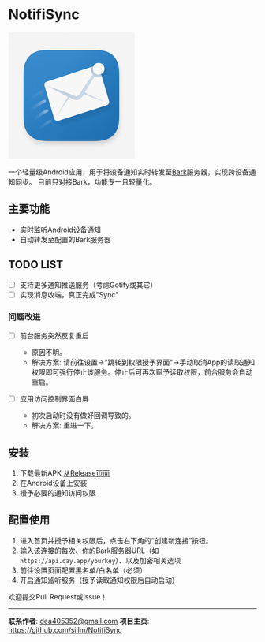 # NotifiSync

![App Icon](https://github.com/siilm/NotifiSync/blob/main/icon.png?raw=true)

一个轻量级Android应用，用于将设备通知实时转发至[Bark](https://github.com/Finb/Bark)服务器，实现跨设备通知同步。
目前只对接Bark，功能专一且轻量化。

## 主要功能

- 实时监听Android设备通知
- 自动转发至配置的Bark服务器

## TODO LIST

- [ ] 支持更多通知推送服务（考虑Gotify或其它）
- [ ] 实现消息收端，真正完成"Sync"

### 问题改进

- [ ] 前台服务突然反复重启
  - 原因不明。
  - 解决方案: 请前往设置->"跳转到权限授予界面"->手动取消App的读取通知权限即可强行停止该服务。停止后可再次赋予读取权限，前台服务会自动重启。
  
- [ ] 应用访问控制界面白屏
  - 初次启动时没有做好回调导致的。
  - 解决方案: 重进一下。

## 安装

1. 下载最新APK [从Release页面](https://github.com/siilm/NotifiSync/releases)
2. 在Android设备上安装
3. 授予必要的通知访问权限

## 配置使用

1. 进入首页并授予相关权限后，点击右下角的“创建新连接”按钮。
2. 输入该连接的每次、你的Bark服务器URL（如 `https://api.day.app/yourkey`）、以及加密相关选项
3. 前往设置页面配置黑名单/白名单（必须）
4. 开启通知监听服务（授予读取通知权限后自动启动）

欢迎提交Pull Request或Issue！

---

**联系作者**: dea405352@gmail.com
**项目主页**: https://github.com/siilm/NotifiSync
